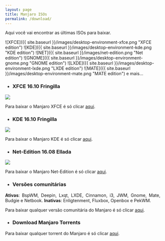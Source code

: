 ```yaml
---
layout: page
title: Manjaro ISOs
permalink: /download/
---
```


<p style="text-align: justify;">Aqui você vai encontrar as últimas ISOs para baixar.</p>

 ![XFCE]({{ site.baseurl }}/images/desktop-environment-xfce.png "XFCE edition")
 ![KDE]({{ site.baseurl }}/images/desktop-environment-kde.png "KDE edition")
 ![NET]({{ site.baseurl }}/images/net-edition.png "Net edition")
 ![GNOME]({{ site.baseurl }}/images/desktop-environment-gnome.png "GNOME edition")
 ![LXDE]({{ site.baseurl }}/images/desktop-environment-lxde.png "LXDE edition")
 ![MATE]({{ site.baseurl }}/images/desktop-environment-mate.png "MATE edition")
e mais...

* ### XFCE 16.10 Fringilla

<img src="http://www.auplod.com/u/aupdol8a829.png">

Para baixar o Manjaro XFCE é só clicar [aqui](https://manjaro.org/get-manjaro/). 

* ### KDE 16.10 Fringilla

<img src="http://www.auplod.com/u/loupad8a82a.png">

Para baixar o Manjaro KDE é só clicar [aqui](https://manjaro.org/get-manjaro/).

* ### Net-Edition 16.08 Ellada

<img src="http://wstaw.org/m/2016/09/02/manjaro-net.png">

Para baixar o Manjaro Net-Edition é só clicar [aqui](https://manjaro.org/get-manjaro/).

* ### Versões comunitárias

<p style="text-align: justify;"><strong>Ativas</strong>: BspWM, Deepin, Lxqt, LXDE, Cinnamon, i3, JWM, Gnome, Mate, Budgie e Netbook. <strong>Inativas</strong>: Enligtenment, Fluxbox, Openbox e PekWM. </p>

Para baixar qualquer versão comunitária do Manjaro é só clicar [aqui](https://sourceforge.net/projects/manjarolinux/files/community/).

* ### Download Manjaro Torrents

Para baixar qualquer torrent do Manjaro é só clicar [aqui](https://sourceforge.net/projects/manjarotorrents/).
